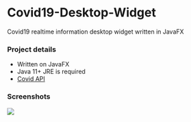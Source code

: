 # Covid19-Desktop-Widget
Covid19 realtime information desktop widget written in JavaFX

### Project details
- Written on JavaFX
- Java 11+ JRE is required
- [Covid API](https://github.com/javieraviles/covidAPI)

### Screenshots
<img src=https://i.imgur.com/iOdrcDi.jpg>
